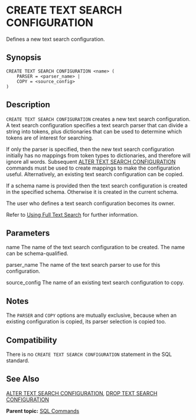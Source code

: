 # CREATE TEXT SEARCH CONFIGURATION 

Defines a new text search configuration.

## <a id="section2"></a>Synopsis 

``` {#sql_command_synopsis}
CREATE TEXT SEARCH CONFIGURATION <name> (
    PARSER = <parser_name> |
    COPY = <source_config>
)
```

## <a id="section3"></a>Description 

`CREATE TEXT SEARCH CONFIGURATION` creates a new text search configuration. A text search configuration specifies a text search parser that can divide a string into tokens, plus dictionaries that can be used to determine which tokens are of interest for searching.

If only the parser is specified, then the new text search configuration initially has no mappings from token types to dictionaries, and therefore will ignore all words. Subsequent [ALTER TEXT SEARCH CONFIGURATION](ALTER_TEXT_SEARCH_CONFIGURATION.html) commands must be used to create mappings to make the configuration useful. Alternatively, an existing text search configuration can be copied.

If a schema name is provided then the text search configuration is created in the specified schema. Otherwise it is created in the current schema.

The user who defines a text search configuration becomes its owner.

Refer to [Using Full Text Search](../../admin_guide/textsearch/full-text-search.html#full-text-search) for further information.

## <a id="section4"></a>Parameters 

name
The name of the text search configuration to be created. The name can be schema-qualified.

parser\_name
The name of the text search parser to use for this configuration.

source\_config
The name of an existing text search configuration to copy.

## <a id="section9"></a>Notes 

The `PARSER` and `COPY` options are mutually exclusive, because when an existing configuration is copied, its parser selection is copied too.

## <a id="section6"></a>Compatibility 

There is no `CREATE TEXT SEARCH CONFIGURATION` statement in the SQL standard.

## <a id="section7"></a>See Also 

[ALTER TEXT SEARCH CONFIGURATION](ALTER_TEXT_SEARCH_CONFIGURATION.html), [DROP TEXT SEARCH CONFIGURATION](DROP_TEXT_SEARCH_CONFIGURATION.html)

**Parent topic:** [SQL Commands](../sql_commands/sql_ref.html)

